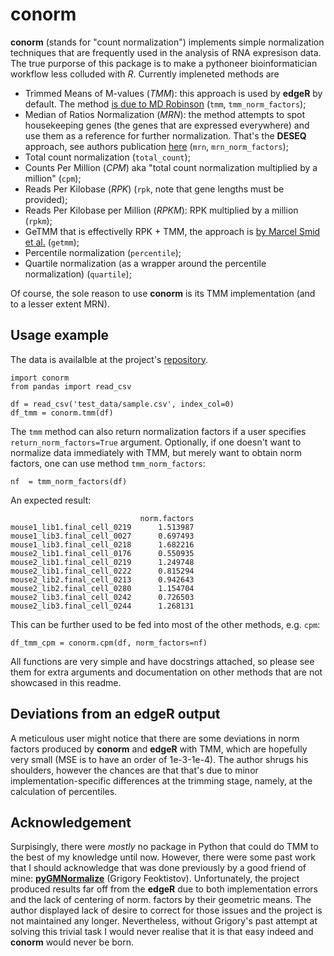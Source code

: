 # conorm

**conorm** (stands for "count normalization") implements simple normalization techniques that are frequently used in the analysis of RNA expresison data. The true purporse of this package is to make a pythoneer bioinformatician workflow less colluded with *R*. Currently impleneted methods are

 - Trimmed Means of M-values (*TMM*): this approach is used by **edgeR** by default. The method [is due to MD Robinson](https://genomebiology.biomedcentral.com/articles/10.1186/gb-2010-11-3-r25) (`tmm`, `tmm_norm_factors`);
 - Median of Ratios Normalization (*MRN*): the method attempts to spot housekeeping genes (the genes that are expressed everywhere) and use them as a reference for further normalization. That's the **DESEQ** approach, see authors publication [here](https://www.ncbi.nlm.nih.gov/pmc/articles/PMC3918003/) (`mrn`, `mrn_norm_factors`);
 - Total count normalization (`total_count`);
 - Counts Per Million (*CPM*) aka "total count normalization multiplied by a million" (`cpm`);
 - Reads Per Kilobase (*RPK*) (`rpk`, note that gene lengths must be provided);
 - Reads Per Kilobase per Million (*RPKM*): RPK multiplied by a million (`rpkm`);
 - GeTMM that is effectivelly RPK + TMM, the approach is [by Marcel Smid et al.](https://bmcbioinformatics.biomedcentral.com/articles/10.1186/s12859-018-2246-7) (`getmm`);
 - Percentile normalization (`percentile`);
 - Quartile normalization (as a wrapper around the percentile normalization) (`quartile`);

Of course, the sole reason to use **conorm** is its TMM implementation (and to a lesser extent MRN).


## Usage example

The data is availalble at the project's [repository](https://gitlab.com/georgy.m/conorm).
```
import conorm
from pandas import read_csv

df = read_csv('test_data/sample.csv', index_col=0)
df_tmm = conorm.tmm(df)
```

The `tmm` method can also return normalization factors if a user specifies `return_norm_factors=True` argument. Optionally, if one doesn't want to normalize data immediately with TMM, but merely want to obtain norm factors, one can use method `tmm_norm_factors`:
```
nf  = tmm_norm_factors(df)
```

An expected result:
```
                             norm.factors
mouse1_lib1.final_cell_0219      1.513987
mouse1_lib3.final_cell_0027      0.697493
mouse1_lib3.final_cell_0218      1.682216
mouse2_lib1.final_cell_0176      0.550935
mouse2_lib1.final_cell_0219      1.249748
mouse2_lib1.final_cell_0222      0.815294
mouse2_lib2.final_cell_0213      0.942643
mouse2_lib2.final_cell_0280      1.154704
mouse2_lib3.final_cell_0242      0.726503
mouse2_lib3.final_cell_0244      1.268131
```

This can be further used to be fed into most of the other methods, e.g. `cpm`:
```
df_tmm_cpm = conorm.cpm(df, norm_factors=nf)
```

All functions are very simple and have docstrings attached, so please see them for extra arguments and documentation on other methods that are not showcased in this readme.


## Deviations from an edgeR output

A meticulous user might notice that there are some deviations in norm factors produced by **conorm** and **edgeR** with TMM, which are hopefully very small (MSE is to have an order of 1e-3-1e-4). The author shrugs his shoulders, however the chances are that that's due to minor implementation-specific differences at the trimming stage, namely, at the calculation of percentiles.


## Acknowledgement
Surpisingly, there were *mostly* no package in Python that could do TMM to the best of my knowledge until now. However, there were some past work that I should acknowledge that was done previously by a good friend of mine:
[**pyGMNormalize**](https://github.com/ficusss/PyGMNormalize) (Grigory Feoktistov). Unfortunately, the project produced results far off from the **edgeR** due to both implementation errors and the lack of centering of norm. factors by their geometric means. The author displayed lack of desire to correct for those issues and the project is not maintained any longer. Nevertheless, without Grigory's past attempt at solving this trivial task I would never realise that it is that easy indeed and **conorm** would never be born.
